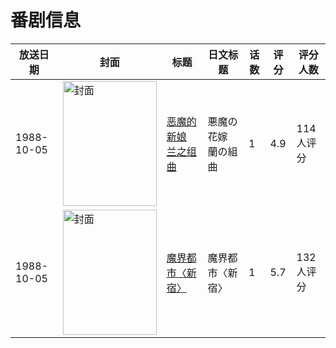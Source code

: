 # 番剧信息

|放送日期|封面|标题|日文标题|话数|评分|评分人数|
|---|---|---|---|---|---|---|
|1988-10-05|<img src="//lain.bgm.tv/pic/cover/c/4b/de/18093_G2b7b.jpg" alt="封面" style="width:150px;height:200px;object-fit:cover;">|[恶魔的新娘 兰之组曲](https://bangumi.tv/subject/18093)|悪魔の花嫁 蘭の組曲|1|4.9|114人评分|
|1988-10-05|<img src="//lain.bgm.tv/pic/cover/c/18/7d/52789_OOOJY.jpg" alt="封面" style="width:150px;height:200px;object-fit:cover;">|[魔界都市〈新宿〉](https://bangumi.tv/subject/52789)|魔界都市〈新宿〉|1|5.7|132人评分|
